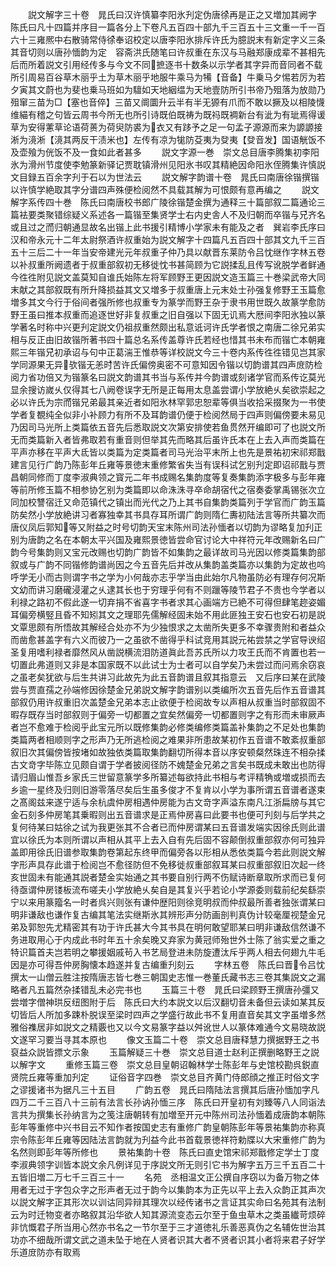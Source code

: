 <!-- { "loadSidebar": true } -->
　　説文解字三十卷　晁氏曰汉许慎纂李阳氷刋定伪唐徐再是正之又増加其阙字　陈氏曰凡十四篇并序目一篇各分上下卷凡五百四十部九千三百五十三文重一千一百六十三雍熈中右散骑常侍徐奉诏校定以唐李阳氷排斥许氏为臆説末有新定字义三条其音切则以唐孙愐韵为定　容斋洪氏随笔曰许叔重在东汉与马融郑康成辈不甚相先后而所着説文引用经传多与今文不同摭逐书十数条以示学者其字异而音同者不载所引周易百谷草木丽乎土为草木丽乎地服牛乘马为犕【音备】牛乗马夕惕若厉为若夕寅其文蔚也为斐也乗马班如为驙如天地絪缊为天地壹防所引书帝乃殂落为放勋乃殂窜三苗为□【塞也音倅】三苗又阛圜升云半有半无獂有爪而不敢以撅及以相陵懱维緢有稽之句皆云周书今所无也所引诗既伯既祷为既祃既裯新台有泚为有玼焉得谖草为安得藼草论语荷蒉为荷臾防裘为衣又有跢予之足一句孟子源源而来为謜謜接淅为滰淅【滰其两反干渍米也】左传有凉为牻防芟夷为癹夷【癹音发】国语觥饭不及壶飱为侊饭不及一食如此者甚多
　　説文字源一巻　崇文总目唐李腾集初李阳氷为滑州节度使李勉篆新驿记贾耽镇滑州见阳氷书叹其精絶因命阳氷侄腾集许慎説文目録五百余字刋于石以为世法云
　　説文解字韵谱十卷　晁氏曰南唐徐锴撰锴以许慎学絶取其字分谱四声殊便检阅然不具载其解为可恨颇有意再编之
　　説文解字系传四十巻　陈氏曰南唐校书郎广陵徐锴楚金撰为通释三十篇部叙二篇通论三篇袪要类聚错综疑义系述各一篇锴至集贤学士右内史舎人不及归朝而卒锴与兄齐名或且过之而归朝通显故名出锴上此书援引精博小学家未有能及之者　巽岩李氏序曰汉和帝永元十二年太尉祭酒许叔重始为説文解字十四篇凡五百四十部其文九千三百五十三后二十一年当安帝建光元年叔重子仲乃具以献晋东莱防令吕忱继作字林五卷以补叔重所阙遗者于叔重部叙初无移徙忱书甚简顾为它説揉乱且传写讹脱学者鲜通今徃徃附见説文盖莫知自谁氏始陈左将军顾野王更因説文造玉篇三十巻梁武帝大同末献之其部叙既有所升降损益其文又増多于叔重唐上元末处士孙强复修野王玉篇愈増多其文今行于俗间者强所修也叔重专为篆学而野王杂于隶书用世既久故篆学愈防野王虽曰推本叔重而追逐世好非复叔重之旧自强以下固无讥焉大厯间李阳氷独以篆学著名时称中兴更刋定説文仍祖叔重然颇出私意诋诃许氏学者恨之南唐二徐兄弟实相与反正由旧故锴所著书四十篇总名系传盖尊许氏若经也惜其书未布而锴亡本朝雍熙三年锴兄初承诏与句中正葛湍王惟恭等详校説文今三十卷内系传徃徃错见岂其家学同源果无异欤锴无恙时苦许氏偏傍奥密不可意知因令锴以切韵谱其四声庻防检阅力省功倍又为锴篆名曰説文韵谱其书当与系传并今韵谱或刻诸学官而系传讫莫光显余搜访嵗乆仅得其七八阙卷误字无所是正每用太息盖尝谓小学放絶乆矣欲崇起之必以许氏为宗而锴兄弟最其亲近者如阳氷林罕郭忠恕辈等俱当收拾采掇聚为一书使学者复覩纯全似非小补顾力有所不及耳韵谱仍便于检阅然局于四声则偏傍要未易见乃因司马光所上类篇依五音先后悉取説文次第安排使若鱼贯然开编即可了也説文所无而类篇新入者皆弗取若有重音则但举其先而略其后虽许氏本在上去入声而类篇在平声亦移在平声大氐皆以类篇为定类篇者司马光治平末所上也先是景祐初宋祁郑戬建言见行广韵乃陈彭年丘雍等景徳末重修繁省失当有误科试乞别刋定即诏祁戬与贾昌朝同修而丁度李淑典领之寳元二年书成赐名集韵度等复奏集韵添字极多与彭年雍等前所修玉篇不相参协乞别为类篇即以命洙洙寻卒命胡宿代之宿奏委掌禹锡张次立同加校讐宿迁又命范镇代之镇出而光代之乃上其书自集韵类篇列于学官而广韵玉篇防矣然小学放絶讲习者寡独幸其书具存耳所谓广韵则隋仁夀初陆法言等所共纂次而唐仪凤后郭知等又附益之时号切韵天宝末陈州司法孙愐者以切韵为谬略复加刋正别为唐韵之名在本朝太平兴国及雍熙景徳皆尝命官讨论大中祥符元年改赐新名曰广韵今号集韵则又宝元改赐也切韵广韵皆不如集韵之最详故司马光因以修类篇集韵部叙或与广韵不同锴修韵谱尚因之今五音先后并改从集韵盖类篇亦以集韵为定故也呜呼学无小而古则谓字书之学为小何哉亦志乎学当由此始尔凡物虽防必有理存何况斯文幼而讲习磨礲浸灌之乆逮其长也于穷理乎何有不则躐等陵节君子不贵也今学者以利禄之路初不假此遂一切弃捐不省喜字书者求其心画端方已絶不可得但肆笔趂姿媚耳偏旁横竪且昏不知矧其文之理耶先儒解经固未始不用此匪独王安石也安石初是説文覃思颇有所悟故其解经合处亦不为少独恨求之太凿所失更多不幸骤贵附和者益众而凿愈甚盖字有六义而彼乃一之虽欲不凿得乎科试竞用其説元祐尝禁之学官导谀绍圣复用嗜利禄者靡然风从凿説横流泪防道眞此吾苏氏所以力攻王氏而不肯置也若一切置此弗道则又非是本国家既不以此试士为士者可以自学矣乃未尝过而问焉余窃哀之虽老矣犹欲与后生共讲习此故先为此五音韵谱且叙其指意云　又后序曰某在武陵尝与贾直孺之孙端修因徐楚金兄弟説文解字韵谱别以类编所次五音先后作五音谱其部叙仍用许叔重旧次盖楚金兄弟本志止欲便于检阅故专以声相从叔重当时部叙固不暇存既存当时部叙则于偏旁一切都置之宜矣然偏旁一切都置则字之有形而未审厥声者岂不愈难于检阅乎此宝元所以既修集韵必修类编修类篇盖补集韵之不足处也集韵类篇两者相顺则字之形声乃无所逃检阅之难果非所患故某初作五音谱不敢紊叔重部叙旧次其偏傍皆按堵如故独依类篇取集韵翻切所得本音以序安顿粲然珠连不相杂揉古文竒字毕陈立见颇自谓于学者披阅径防不媿楚金兄弟之言矣书既成未敢出也防得请归眉山惟吾乡家氏三世留意篆学多所纂述每欲持此书相与考评精觕或増或损而去乡逾一星终及归则旧游零落尽矣后生虽多俊才不复肯以小学为事所谓五音谱者遂束之髙阁兹来遂宁适与余杭虞仲房相遇仲房能为古文竒字声溢东南凡江浙扁牓与其它金石刻多仲房笔其乗暇则出五音谱求是正焉仲房喜曰此要书也便可刋刻与后学共之复何待某曰姑徐之试为我更张其不合者已而仲房谓某曰五音谱发端实因徐氏则此谱宜以徐氏为本则所谓以声相从其平上去入自有先后固不容颠倒叔重部叙亦何可独异盖即用徐氏旧谱参取集韵卷第起东终甲而偏旁各以形相从悉依类篇今若此则説文解字形声具存此谱于检阅岂不愈径防但不免移徙叔重部叙耳某曰叔重部叙旧次起一终亥世固未有能通其説者楚金实始通之其书要自别行两不伤赋诗断章取所求而已复何待亟谓仲房镂板流布嗟夫小学放絶乆矣自是其复兴乎若论小学源委则载前纪矣繇崇宁以来用篆籀名一时者呉兴则张有谦仲歴阳则徐竞明叔而仲叔最所善者独张谓某曰明非谦敌也谦作复古编其笔法实继斯氷其辨形声分防画剖判真伪计较毫厘视楚金兄弟及郭恕先尤精密其有功于许氏甚大今其书具在明何敢望耶某曰明非谦敌信然谦不务进取用心于内成此书时年五十余矣晚又弃家为黄冠师殆世外士陈了翁实爱之重之特识篇首夫岂若明之攀援姻戚茍入书艺局登进未防旋遭汰斥乎两人相去何翅九牛毛因是亦可得吾仲房胸懐本趋遂并复古编重刋刻云
　　字林五卷　陈氏曰晋令吕忱撰太一山僧云胜注按隋唐志皆七巻三朝国史志惟一巻董氏藏书志三卷其集説文之漏略者凡五篇然杂揉错乱未必完书也
　　玉篇三十卷　晁氏曰梁顾野王撰唐孙彊又尝増字僧神珙反纽图附于后　陈氏曰大约本説文以后汉翻切音未备但云读如某其反切皆后人所加多踈朴脱误至梁时四声之学盛行故此书不复用直音矣其文字虽増多然雅俗襍居非如説文之精覈也又以今文易篆字益以舛讹世人以篆体难通今文易晓故説文遂罕习要当寻其本原也
　　像文玉篇二十卷　崇文总目唐释慧力撰据野王之书裒益众説皆摽文示象
　　玉篇解疑三十巻　崇文总目道士赵利正撰删略野王之説以解字文
　　重修玉篇三卷　崇文总目皇朝诏翰林学士陈彭年与史馆校勘呉鋭直贤院丘雍等重加刋定
　　证俗音字四巻　崇文总目齐黄门侍郎顔之推正时俗文字之谬援诸书为据凡三十五目
　　广韵五卷　晁氏曰隋陆法言撰其后唐孙愐加字凡四万二千三百八十三前有法言长孙讷孙愐三序　陈氏曰开皇初有刘臻等八人同诣法言共为撰集长孙纳言为之笺注唐朝转有加増至开元中陈州司法孙愐着成唐韵本朝陈彭年等重修中兴书目云不知作者按国史志有重修广韵皇朝陈彭年等景祐集韵亦称真宗令陈彭年丘雍等因陆法言韵就为刋益今此书首载景徳祥符勅牒以大宋重修广韵为名然则即彭年等所修也
　　景祐集韵十卷　陈氏曰直史馆宋祁郑戬修定学士丁度李淑典领字训皆本説文余凡例详见于序説文所无则引它书为解字五万三千五百二十五皆旧増二万七千三百三十一
　　名苑　丞相温文正公撰自序窃以为备万物之体用者无过于字包众字之形声者无过于韵今以集韵本为正先以平上去入众韵正其声次以説文解字正其形次以训诂同异辩其理次以经传诸书之言证其实命曰名苑其有法制云为时迁物变者亦略叙其沿华欲人知其源流变态云尔至于鱼虫草木之类虽纎苛烦碎非忼慨君子所当用心然亦书名之一节尔至于三才道徳礼乐善恶真伪之名辅佐世治其功亦不细哉所谓文武之道未坠于地在人贤者识其大者不贤者识其小者将来君子好学乐道庻防亦有取焉
